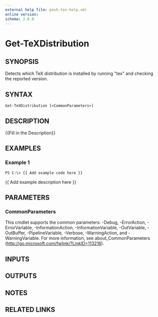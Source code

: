 ```yaml
---
external help file: posh-tex-help.xml
online version: 
schema: 2.0.0
---
```


# Get-TeXDistribution

## SYNOPSIS
Detects which TeX distribution is installed by running
"tex" and checking the reported version.

## SYNTAX

```
Get-TeXDistribution [<CommonParameters>]
```

## DESCRIPTION
{{Fill in the Description}}

## EXAMPLES

### Example 1
```
PS C:\> {{ Add example code here }}
```

{{ Add example description here }}

## PARAMETERS

### CommonParameters
This cmdlet supports the common parameters: -Debug, -ErrorAction, -ErrorVariable, -InformationAction, -InformationVariable, -OutVariable, -OutBuffer, -PipelineVariable, -Verbose, -WarningAction, and -WarningVariable. For more information, see about_CommonParameters (http://go.microsoft.com/fwlink/?LinkID=113216).

## INPUTS

## OUTPUTS

## NOTES

## RELATED LINKS

